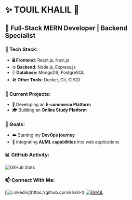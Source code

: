 # ✨ TOUIL KHALIL 👋  

## 🚀 Full-Stack MERN Developer | Backend Specialist  

### 💼 Tech Stack:  
- 🖥 **Frontend:** React.js, Next.js  
- ⚙️ **Backend:** Node.js, Express.js  
- 🗄 **Database:** MongoDB, PostgreSQL  
- 🛠 **Other Tools:** Docker, Git, CI/CD  

### 🔧 Current Projects:  
- 🛒 Developing an **E-commerce Platform**  
- 🎓 Building an **Online Study Platform**  

### 🌟 Goals:  
- ☁️ Starting my **DevOps journey**  
- 🤖 Integrating **AI/ML capabilities** into web applications  

### 📊 GitHub Activity:  
![GitHub Stats](https://github-readme-stats.vercel.app/api?username=khalil-t&show_icons=true&theme=radical)  

### 📫 Connect With Me:  
[![Linkedin]([https://img.shields.io/badge/GitHub-khalil--t-black?style=for-the-badge&logo=github](https://www.linkedin.com/in/khalil-touil-787a91290/))](https://github.com/khalil-t)  
[![EMAIL](https://img.shields.io/badge/LinkedIn-Khalil%20Touil-blue?style=for-the-badge&logo=linkedin)](https://www.linkedin.com/in/YOUR-LINKEDIN/)  
